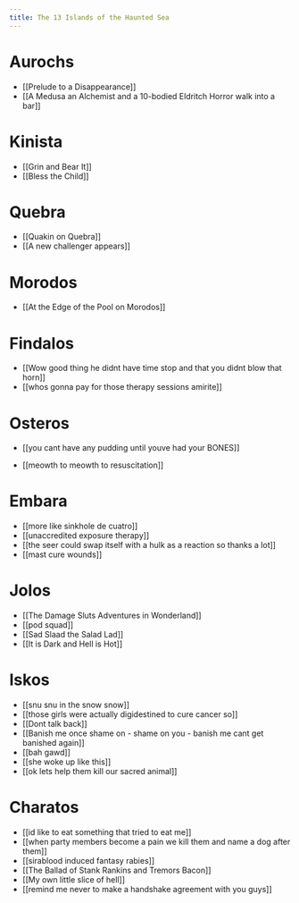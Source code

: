 ```yaml
---
title: The 13 Islands of the Haunted Sea
---
```

# Aurochs 
- [[Prelude to a Disappearance]]
- [[A Medusa an Alchemist and a 10-bodied Eldritch Horror walk into a bar]]

# Kinista
- [[Grin and Bear It]]
- [[Bless the Child]]

# Quebra
- [[Quakin on Quebra]]
- [[A new challenger appears]]

# Morodos
- [[At the Edge of the Pool on Morodos]]

# Findalos
- [[Wow good thing he didnt have time stop and that you didnt blow that horn]]
- [[whos gonna pay for those therapy sessions amirite]]

# Osteros
- [[you cant have any pudding until youve had your BONES]]
* [[meowth to meowth to resuscitation]]

# Embara
* [[more like sinkhole de cuatro]]
* [[unaccredited exposure therapy]]
* [[the seer could swap itself with a hulk as a reaction so thanks a lot]]
* [[mast cure wounds]]

# Jolos 
* [[The Damage Sluts Adventures in Wonderland]]
* [[pod squad]]
* [[Sad Slaad the Salad Lad]]
* [[It is Dark and Hell is Hot]]

# Iskos
* [[snu snu in the snow snow]]
* [[those girls were actually digidestined to cure cancer so]]
* [[Dont talk back]]
* [[Banish me once shame on - shame on you - banish me cant get banished again]]
* [[bah gawd]]
* [[she woke up like this]]
* [[ok lets help them kill our sacred animal]]

# Charatos
- [[id like to eat something that tried to eat me]]
- [[when party members become a pain we kill them and name a dog after them]]
- [[sirablood induced fantasy rabies]]
- [[The Ballad of Stank Rankins and Tremors Bacon]]
- [[My own little slice of hell]]
- [[remind me never to make a handshake agreement with you guys]]